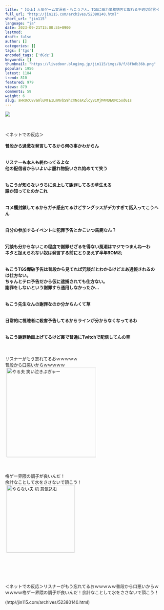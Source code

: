 ```yaml
---
title: "【炎上】人気ゲーム実況者・もこうさん、TGSに威力業務妨害と取れる不適切発言→謝罪 "
full_url: "http://jin115.com/archives/52380140.html"
short_url: "jin115"
language: "ja"
date: 2023-09-21T15:00:55+0900
lastmod: 
draft: false
author: []
categories: []
tags: ['tgs']
encoded_tags: ['dGdz']
keywords: []
thumbnail: "https://livedoor.blogimg.jp/jin115/imgs/8/f/8fbdb36b.png"
popular: 1956
latest: 1184
trend: 810
featured: 979
views: 879
comments: 59
weight: 6
slug: aHR0cC8vamluMTE1LmNvbS9hcmNoaXZlcy81MjM4MDE0MC5odG1s
---
```


![](https://livedoor.blogimg.jp/jin115/imgs/8/f/8fbdb36b.png)

<div><a name='more'></a> <br> <br> ＜ネットでの反応＞<br> <br> <b>普段から過激な発言してるから何の事かわからん</b><br> <br> <br> <b>リスナーも本人も終わってるよな<br> 他の配信者からいよいよ腫れ物扱いされ始めてて笑う</b><br> <br> <br> <b>もこうが知らないうちに炎上して謝罪してるの草生える<br> 誰か知ってたのかこれ</b><br> <br> <br> <b>コメ欄封鎖してるからガチ感出てるけどサングラスがデカすぎて話入ってこうへん</b><br> <br> <br> <b>自分の参加するイベントに犯罪予告とかこいつ馬鹿なん？</b><br> <br> <br> <b>冗談も分からないこの程度で謝罪せざるを得ない風潮はマジでつまんねーわ<br> ネタと捉えられない奴は発言する前にとりあえず半年ROMれ</b><br> <br> <br> <b>もこうTGS爆破予告は普段から見てれば冗談だとわかるけどまあ通報されるのは仕方ない。<br> ちゃんとテロ予告だから仮に逮捕されても仕方ない。<br> 謝罪をしないという謝罪すら通用しなかったか…</b><br> <br> <br> <b>もこう先生なんの謝罪なのか分からんくて草</b><br> <br> <br> <b>日常的に視聴者に殺害予告してるからラインが分からなくなってるわ</b><br> <br> <br> <b>もこう謝罪動画上げてるけど裏で普通にTwitchで配信してんの草</b><br> <br> <br> <br> リスナーがもう忘れてるおｗｗｗｗｗ<br> 普段から口悪いからｗｗｗｗｗ<br> <img src='https//livedoor.blogimg.jp/jin115/imgs/d/a/da062eee.gif' alt='やる夫 笑い泣きぷぎゃー' width='293' border='0' hspace='5' class='pict'><br> <br> <br> <br> 格ゲー界隈の調子が良いんだ！<br> 余計なことして水をささないで頂こう！<br> <img src='https//livedoor.blogimg.jp/jin115/imgs/5/7/57e6ea90.gif' alt='やらない夫 机 意気込む' width='222' border='0' hspace='5' class='pict'><br> <br> <br> <br> <br> <br> <p>＜ネットでの反応＞リスナーがもう忘れてるおｗｗｗｗｗ普段から口悪いからｗｗｗｗｗ格ゲー界隈の調子が良いんだ！余計なことして水をささないで頂こう！</p></div>

(http//jin115.com/archives/52380140.html)

